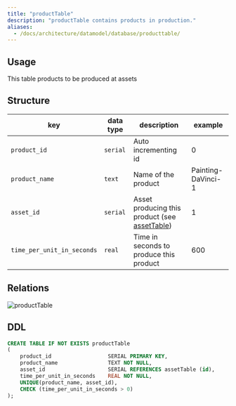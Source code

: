 ```yaml
---
title: "productTable"
description: "productTable contains products in production."
aliases:
  - /docs/architecture/datamodel/database/producttable/
---
```


## Usage

This table products to be produced at assets

## Structure

| key                        | data type | description                                                    | example            |
|----------------------------|-----------|----------------------------------------------------------------|--------------------|
| `product_id`               | `serial`  | Auto incrementing id                                           | 0                  |
| `product_name`             | `text`    | Name of the product                                            | Painting-DaVinci-1 |
| `asset_id`                 | `serial`  | Asset producing this product (see [assetTable](/docs/architecture/datamodel/database/assettable)) | 1                  |
| `time_per_unit_in_seconds` | `real`    | Time in seconds to produce this product                        | 600                |


## Relations

![productTable](/images/architecture/datamodel/database/producttable.png)

## DDL
```sql
CREATE TABLE IF NOT EXISTS productTable
(
    product_id                  SERIAL PRIMARY KEY,
    product_name                TEXT NOT NULL,
    asset_id                    SERIAL REFERENCES assetTable (id),
    time_per_unit_in_seconds    REAL NOT NULL,
    UNIQUE(product_name, asset_id),
    CHECK (time_per_unit_in_seconds > 0)
);
```
